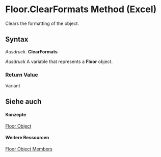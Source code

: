 
# Floor.ClearFormats Method (Excel)

Clears the formatting of the object.


## Syntax

 _Ausdruck_. **ClearFormats**

 _Ausdruck_ A variable that represents a **Floor** object.


### Return Value

Variant


## Siehe auch


#### Konzepte


[Floor Object](74c71ca8-a0d4-f7cf-a002-5cec7a27b70d.md)
#### Weitere Ressourcen


[Floor Object Members](http://msdn.microsoft.com/library/5c7d66cd-062f-109e-a389-d566cef80c19%28Office.15%29.aspx)